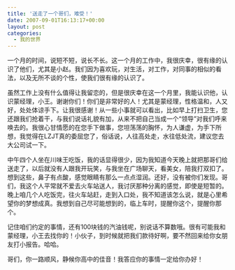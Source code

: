 ```yaml
---
title: '送走了一个哥们，难受！'
date: 2007-09-01T16:13:17+00:00
layout: post
categories:
  - 我的世界
---
```

一个月的时间，说短不短，说长不长。这一个月的工作中，我很庆幸，很有缘的认识了他们，尤其是小赵。我们因为喜欢玩，对生活，对工作，对同事的相似的看法，以及无所不谈的个性，使我们很有缘的认识了。

虽然工作上没有什么值得让我留恋的，但是很庆幸在这一个月里，我能认识他，认识蒙经理，小王。谢谢你们！你们是非常好的人！尤其是蒙经理，性格温和，人又好，处处体谅手下。让我很感谢！从一些小事就可以看出，比如早上打扫卫生，您还跟我们抢着干，与我们说话礼貌有加，从来不把自己当成一个“领导”对我们呼来唤去的。我很心甘情愿的在您手下做事，您坦荡荡的胸怀，为人谦虚，为手下所想，我觉得在LZJT真的委屈您了，俗话说，人往高处走，水往低处流，建议您去大公司试一下。
<!--more-->
中午四个人坐在川味王吃饭，我的话显得很少，因为我知道今天晚上就把那哥们给送走了，以后就没有人跟我开玩笑，与我坐在广场聊天，看美女，陪我打双扣了。想到这些，鼻子有点酸，感觉眼睛有那么一点点湿润。还好，没有被你们发现。哥们，我这个人平常就不爱去火车站送人，我讨厌那种分离的感觉，即使是短暂的。晚上咱几个人吃饭完，往火车站赶，走到入口处，我不知道该怎么说，就是心里希望你的梦想成真。我想到自己尽可能想到的，临上车时，提醒你这个，提醒你那个。

记住咱们约定的事情，还有100块钱的汽油钱呢，别说话不算数哦。很有可能我和蒙经理，小王去找你的！小伙子，到时候就把我们款待好啊，要不然回来给你女朋友打小报告。哈哈。

哥们，你一路顺风，静候你高中的佳音！我答应你的事情一定给你办好！